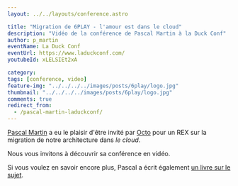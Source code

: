 ```yaml
---
layout: ../../layouts/conference.astro

title: "Migration de 6PLAY - l'amour est dans le cloud"
description: "Vidéo de la conférence de Pascal Martin à la Duck Conf"
author: p_martin 
eventName: La Duck Conf
eventUrl: https://www.laduckconf.com/
youtubeId: xLELSIEt2xA

category: 
tags: [conference, video]
feature-img: "../../../../images/posts/6play/logo.jpg"
thumbnail: "../../../../images/posts/6play/logo.jpg"
comments: true
redirect_from:
  - /pascal-martin-laduckconf/
---
```


[Pascal Martin](https://twitter.com/pascal_martin) a eu le plaisir d'être invité par [Octo](https://www.octo.com/) pour un REX sur la migration de notre architecture dans *le cloud*.

Nous vous invitons à découvrir sa conférence en vidéo. 

 Si vous voulez en savoir encore plus, Pascal a écrit également [un livre sur le sujet](https://leanpub.com/6cloud/).
